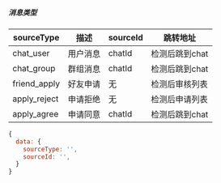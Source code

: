 ##### 消息类型

| sourceType   | 描述     | sourceId | 跳转地址       |
| ------------ | -------- | -------- | -------------- |
| chat_user    | 用户消息 | chatId   | 检测后跳到chat |
| chat_group   | 群组消息 | chatId   | 检测后跳到chat |
| friend_apply | 好友申请 | 无       | 检测后审核列表       |
| apply_reject | 申请拒绝 | 无       | 检测后申请列表       |
| apply_agree  | 申请同意 | chatId   | 检测后跳到chat |

```js
{
  data: {
    sourceType: '',
    sourceId: '',
  }
}
```
